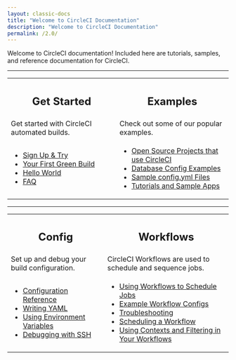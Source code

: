 ```yaml
---
layout: classic-docs
title: "Welcome to CircleCI Documentation"
description: "Welcome to CircleCI Documentation"
permalink: /2.0/
---
```


Welcome to CircleCI documentation! Included here are tutorials, samples, and reference documentation for CircleCI.

<hr>
<div>
<table>
  <tr>
    <th><h2>Get Started</h2></th>
    <th><h2>Examples</h2></th>

  </tr>
  <tr>
    <td>Get started with CircleCI automated builds.</td>
    <td>Check out some of our popular examples.</td>
  </tr>
	
  <tr>
    <td><ul>
		<li><a href="/docs/2.0/first-steps/">Sign Up & Try</a></li>
		<li><a href="/docs/2.0/getting-started/">Your First Green Build</a></li>
		<li><a href="/docs/2.0/hello-world/">Hello World</a></li>
		<li><a href="/docs/2.0/faq/">FAQ</a></li>
		</ul></td>
    <td><ul><li><a href="/docs/2.0/example-configs/">Open Source Projects that use CircleCI</a></li>
		<li><a href="/docs/2.0/postgres-config">Database Config Examples</a></li>
		<li><a href="/docs/2.0/sample-config/">Sample config.yml Files</a></li>
		<li><a href="/docs/2.0/tutorials/">Tutorials and Sample Apps</a></li>
	        </ul></td>
  </tr>
</table>
</div>
<div>
<hr>
<table>
  <tr>
    <th><h2>Config</h2></th>
    <th><h2>Workflows</h2></th>

  </tr>
  <tr>
    <td>Set up and debug your build configuration.</td>
    <td>CircleCI Workflows are used to schedule and sequence jobs.</td>
  </tr>
  <tr>
    <td><ul>
			<li><a href="{{ site.baseurl }}/2.0/configuration-reference/">Configuration Reference</a></li>
			<li><a href="{{ site.baseurl }}/2.0/writing-yaml/">Writing YAML</a></li>
			<li><a href="{{ site.baseurl }}/2.0/env-vars/">Using Environment Variables</a></li>
			<li><a href="{{ site.baseurl }}/2.0/ssh-access-jobs/">Debugging with SSH</a></li>
		</ul></td>
    <td><ul>
			<li><a href="/docs/2.0/workflows/">Using Workflows to Schedule Jobs</a></li>
			<li><a href="/docs/2.0/workflows/#workflows-configuration-examples">Example Workflow Configs</a></li>
		<li><a href="/docs/2.0/workflows/#troubleshooting">Troubleshooting</a></li>
		<li><a href="/docs/2.0/workflows/#scheduling-a-workflow">Scheduling a Workflow</a></li>
		<li><a href="/docs/2.0/workflows/#using-contexts-and-filtering-in-your-workflows">Using Contexts and Filtering in Your Workflows</a></li>
	    </ul></td>
  </tr>
</table>
</div>
